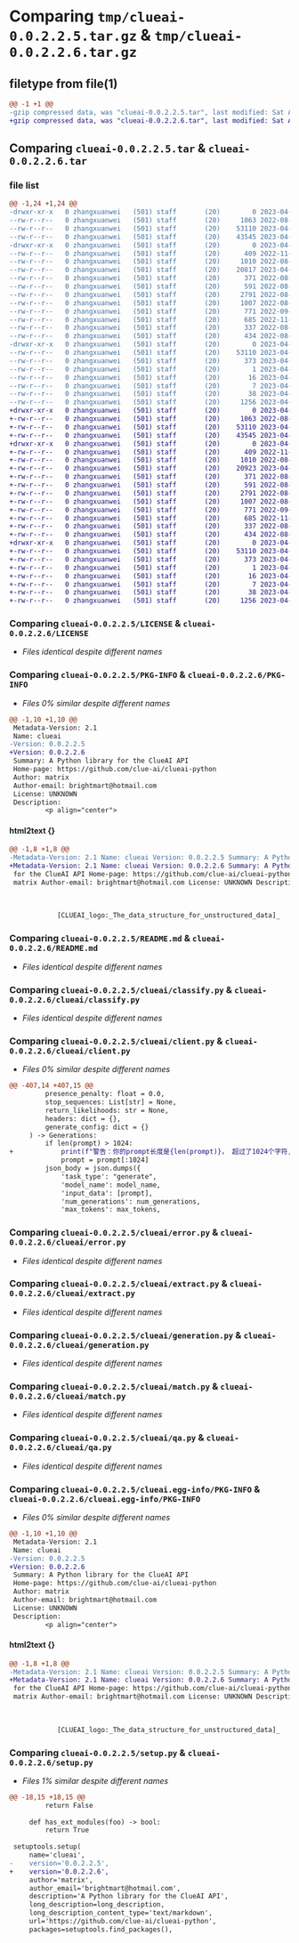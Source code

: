 # Comparing `tmp/clueai-0.0.2.2.5.tar.gz` & `tmp/clueai-0.0.2.2.6.tar.gz`

## filetype from file(1)

```diff
@@ -1 +1 @@
-gzip compressed data, was "clueai-0.0.2.2.5.tar", last modified: Sat Apr 29 06:34:49 2023, max compression
+gzip compressed data, was "clueai-0.0.2.2.6.tar", last modified: Sat Apr 29 06:37:23 2023, max compression
```

## Comparing `clueai-0.0.2.2.5.tar` & `clueai-0.0.2.2.6.tar`

### file list

```diff
@@ -1,24 +1,24 @@
-drwxr-xr-x   0 zhangxuanwei   (501) staff       (20)        0 2023-04-29 06:34:49.933634 clueai-0.0.2.2.5/
--rw-r--r--   0 zhangxuanwei   (501) staff       (20)     1063 2022-08-18 02:23:35.000000 clueai-0.0.2.2.5/LICENSE
--rw-r--r--   0 zhangxuanwei   (501) staff       (20)    53110 2023-04-29 06:34:49.931882 clueai-0.0.2.2.5/PKG-INFO
--rw-r--r--   0 zhangxuanwei   (501) staff       (20)    43545 2023-04-29 06:33:53.000000 clueai-0.0.2.2.5/README.md
-drwxr-xr-x   0 zhangxuanwei   (501) staff       (20)        0 2023-04-29 06:34:49.875434 clueai-0.0.2.2.5/clueai/
--rw-r--r--   0 zhangxuanwei   (501) staff       (20)      409 2022-11-24 03:00:20.000000 clueai-0.0.2.2.5/clueai/__init__.py
--rw-r--r--   0 zhangxuanwei   (501) staff       (20)     1010 2022-08-18 02:13:51.000000 clueai-0.0.2.2.5/clueai/classify.py
--rw-r--r--   0 zhangxuanwei   (501) staff       (20)    20817 2023-04-29 06:34:10.000000 clueai-0.0.2.2.5/clueai/client.py
--rw-r--r--   0 zhangxuanwei   (501) staff       (20)      371 2022-08-18 02:13:51.000000 clueai-0.0.2.2.5/clueai/embeddings.py
--rw-r--r--   0 zhangxuanwei   (501) staff       (20)      591 2022-08-19 06:26:56.000000 clueai-0.0.2.2.5/clueai/error.py
--rw-r--r--   0 zhangxuanwei   (501) staff       (20)     2791 2022-08-18 02:13:51.000000 clueai-0.0.2.2.5/clueai/extract.py
--rw-r--r--   0 zhangxuanwei   (501) staff       (20)     1007 2022-08-18 02:13:51.000000 clueai-0.0.2.2.5/clueai/generation.py
--rw-r--r--   0 zhangxuanwei   (501) staff       (20)      771 2022-09-26 12:05:13.000000 clueai-0.0.2.2.5/clueai/match.py
--rw-r--r--   0 zhangxuanwei   (501) staff       (20)      685 2022-11-25 06:40:19.000000 clueai-0.0.2.2.5/clueai/qa.py
--rw-r--r--   0 zhangxuanwei   (501) staff       (20)      337 2022-08-18 02:13:51.000000 clueai-0.0.2.2.5/clueai/response.py
--rw-r--r--   0 zhangxuanwei   (501) staff       (20)      434 2022-08-18 02:13:51.000000 clueai-0.0.2.2.5/clueai/tokenize.py
-drwxr-xr-x   0 zhangxuanwei   (501) staff       (20)        0 2023-04-29 06:34:49.923195 clueai-0.0.2.2.5/clueai.egg-info/
--rw-r--r--   0 zhangxuanwei   (501) staff       (20)    53110 2023-04-29 06:34:49.000000 clueai-0.0.2.2.5/clueai.egg-info/PKG-INFO
--rw-r--r--   0 zhangxuanwei   (501) staff       (20)      373 2023-04-29 06:34:49.000000 clueai-0.0.2.2.5/clueai.egg-info/SOURCES.txt
--rw-r--r--   0 zhangxuanwei   (501) staff       (20)        1 2023-04-29 06:34:49.000000 clueai-0.0.2.2.5/clueai.egg-info/dependency_links.txt
--rw-r--r--   0 zhangxuanwei   (501) staff       (20)       16 2023-04-29 06:34:49.000000 clueai-0.0.2.2.5/clueai.egg-info/requires.txt
--rw-r--r--   0 zhangxuanwei   (501) staff       (20)        7 2023-04-29 06:34:49.000000 clueai-0.0.2.2.5/clueai.egg-info/top_level.txt
--rw-r--r--   0 zhangxuanwei   (501) staff       (20)       38 2023-04-29 06:34:49.933846 clueai-0.0.2.2.5/setup.cfg
--rw-r--r--   0 zhangxuanwei   (501) staff       (20)     1256 2023-04-29 06:34:34.000000 clueai-0.0.2.2.5/setup.py
+drwxr-xr-x   0 zhangxuanwei   (501) staff       (20)        0 2023-04-29 06:37:23.675325 clueai-0.0.2.2.6/
+-rw-r--r--   0 zhangxuanwei   (501) staff       (20)     1063 2022-08-18 02:23:35.000000 clueai-0.0.2.2.6/LICENSE
+-rw-r--r--   0 zhangxuanwei   (501) staff       (20)    53110 2023-04-29 06:37:23.674756 clueai-0.0.2.2.6/PKG-INFO
+-rw-r--r--   0 zhangxuanwei   (501) staff       (20)    43545 2023-04-29 06:33:53.000000 clueai-0.0.2.2.6/README.md
+drwxr-xr-x   0 zhangxuanwei   (501) staff       (20)        0 2023-04-29 06:37:23.650793 clueai-0.0.2.2.6/clueai/
+-rw-r--r--   0 zhangxuanwei   (501) staff       (20)      409 2022-11-24 03:00:20.000000 clueai-0.0.2.2.6/clueai/__init__.py
+-rw-r--r--   0 zhangxuanwei   (501) staff       (20)     1010 2022-08-18 02:13:51.000000 clueai-0.0.2.2.6/clueai/classify.py
+-rw-r--r--   0 zhangxuanwei   (501) staff       (20)    20923 2023-04-29 06:36:18.000000 clueai-0.0.2.2.6/clueai/client.py
+-rw-r--r--   0 zhangxuanwei   (501) staff       (20)      371 2022-08-18 02:13:51.000000 clueai-0.0.2.2.6/clueai/embeddings.py
+-rw-r--r--   0 zhangxuanwei   (501) staff       (20)      591 2022-08-19 06:26:56.000000 clueai-0.0.2.2.6/clueai/error.py
+-rw-r--r--   0 zhangxuanwei   (501) staff       (20)     2791 2022-08-18 02:13:51.000000 clueai-0.0.2.2.6/clueai/extract.py
+-rw-r--r--   0 zhangxuanwei   (501) staff       (20)     1007 2022-08-18 02:13:51.000000 clueai-0.0.2.2.6/clueai/generation.py
+-rw-r--r--   0 zhangxuanwei   (501) staff       (20)      771 2022-09-26 12:05:13.000000 clueai-0.0.2.2.6/clueai/match.py
+-rw-r--r--   0 zhangxuanwei   (501) staff       (20)      685 2022-11-25 06:40:19.000000 clueai-0.0.2.2.6/clueai/qa.py
+-rw-r--r--   0 zhangxuanwei   (501) staff       (20)      337 2022-08-18 02:13:51.000000 clueai-0.0.2.2.6/clueai/response.py
+-rw-r--r--   0 zhangxuanwei   (501) staff       (20)      434 2022-08-18 02:13:51.000000 clueai-0.0.2.2.6/clueai/tokenize.py
+drwxr-xr-x   0 zhangxuanwei   (501) staff       (20)        0 2023-04-29 06:37:23.671985 clueai-0.0.2.2.6/clueai.egg-info/
+-rw-r--r--   0 zhangxuanwei   (501) staff       (20)    53110 2023-04-29 06:37:23.000000 clueai-0.0.2.2.6/clueai.egg-info/PKG-INFO
+-rw-r--r--   0 zhangxuanwei   (501) staff       (20)      373 2023-04-29 06:37:23.000000 clueai-0.0.2.2.6/clueai.egg-info/SOURCES.txt
+-rw-r--r--   0 zhangxuanwei   (501) staff       (20)        1 2023-04-29 06:37:23.000000 clueai-0.0.2.2.6/clueai.egg-info/dependency_links.txt
+-rw-r--r--   0 zhangxuanwei   (501) staff       (20)       16 2023-04-29 06:37:23.000000 clueai-0.0.2.2.6/clueai.egg-info/requires.txt
+-rw-r--r--   0 zhangxuanwei   (501) staff       (20)        7 2023-04-29 06:37:23.000000 clueai-0.0.2.2.6/clueai.egg-info/top_level.txt
+-rw-r--r--   0 zhangxuanwei   (501) staff       (20)       38 2023-04-29 06:37:23.675598 clueai-0.0.2.2.6/setup.cfg
+-rw-r--r--   0 zhangxuanwei   (501) staff       (20)     1256 2023-04-29 06:37:21.000000 clueai-0.0.2.2.6/setup.py
```

### Comparing `clueai-0.0.2.2.5/LICENSE` & `clueai-0.0.2.2.6/LICENSE`

 * *Files identical despite different names*

### Comparing `clueai-0.0.2.2.5/PKG-INFO` & `clueai-0.0.2.2.6/PKG-INFO`

 * *Files 0% similar despite different names*

```diff
@@ -1,10 +1,10 @@
 Metadata-Version: 2.1
 Name: clueai
-Version: 0.0.2.2.5
+Version: 0.0.2.2.6
 Summary: A Python library for the ClueAI API
 Home-page: https://github.com/clue-ai/clueai-python
 Author: matrix
 Author-email: brightmart@hotmail.com
 License: UNKNOWN
 Description: 
         <p align="center">
```

#### html2text {}

```diff
@@ -1,8 +1,8 @@
-Metadata-Version: 2.1 Name: clueai Version: 0.0.2.2.5 Summary: A Python library
+Metadata-Version: 2.1 Name: clueai Version: 0.0.2.2.6 Summary: A Python library
 for the ClueAI API Home-page: https://github.com/clue-ai/clueai-python Author:
 matrix Author-email: brightmart@hotmail.com License: UNKNOWN Description:
 
 
 
            [CLUEAI_logo:_The_data_structure_for_unstructured_data]_
```

### Comparing `clueai-0.0.2.2.5/README.md` & `clueai-0.0.2.2.6/README.md`

 * *Files identical despite different names*

### Comparing `clueai-0.0.2.2.5/clueai/classify.py` & `clueai-0.0.2.2.6/clueai/classify.py`

 * *Files identical despite different names*

### Comparing `clueai-0.0.2.2.5/clueai/client.py` & `clueai-0.0.2.2.6/clueai/client.py`

 * *Files 0% similar despite different names*

```diff
@@ -407,14 +407,15 @@
         presence_penalty: float = 0.0,
         stop_sequences: List[str] = None,
         return_likelihoods: str = None,
         headers: dict = {},
         generate_config: dict = {}
     ) -> Generations:
         if len(prompt) > 1024:
+            print(f"警告：你的prompt长度是{len(prompt)}， 超过了1024个字符, 会被截断")
             prompt = prompt[:1024]
         json_body = json.dumps({
             'task_type': "generate",
             'model_name': model_name,
             'input_data': [prompt],
             'num_generations': num_generations,
             'max_tokens': max_tokens,
```

### Comparing `clueai-0.0.2.2.5/clueai/error.py` & `clueai-0.0.2.2.6/clueai/error.py`

 * *Files identical despite different names*

### Comparing `clueai-0.0.2.2.5/clueai/extract.py` & `clueai-0.0.2.2.6/clueai/extract.py`

 * *Files identical despite different names*

### Comparing `clueai-0.0.2.2.5/clueai/generation.py` & `clueai-0.0.2.2.6/clueai/generation.py`

 * *Files identical despite different names*

### Comparing `clueai-0.0.2.2.5/clueai/match.py` & `clueai-0.0.2.2.6/clueai/match.py`

 * *Files identical despite different names*

### Comparing `clueai-0.0.2.2.5/clueai/qa.py` & `clueai-0.0.2.2.6/clueai/qa.py`

 * *Files identical despite different names*

### Comparing `clueai-0.0.2.2.5/clueai.egg-info/PKG-INFO` & `clueai-0.0.2.2.6/clueai.egg-info/PKG-INFO`

 * *Files 0% similar despite different names*

```diff
@@ -1,10 +1,10 @@
 Metadata-Version: 2.1
 Name: clueai
-Version: 0.0.2.2.5
+Version: 0.0.2.2.6
 Summary: A Python library for the ClueAI API
 Home-page: https://github.com/clue-ai/clueai-python
 Author: matrix
 Author-email: brightmart@hotmail.com
 License: UNKNOWN
 Description: 
         <p align="center">
```

#### html2text {}

```diff
@@ -1,8 +1,8 @@
-Metadata-Version: 2.1 Name: clueai Version: 0.0.2.2.5 Summary: A Python library
+Metadata-Version: 2.1 Name: clueai Version: 0.0.2.2.6 Summary: A Python library
 for the ClueAI API Home-page: https://github.com/clue-ai/clueai-python Author:
 matrix Author-email: brightmart@hotmail.com License: UNKNOWN Description:
 
 
 
            [CLUEAI_logo:_The_data_structure_for_unstructured_data]_
```

### Comparing `clueai-0.0.2.2.5/setup.py` & `clueai-0.0.2.2.6/setup.py`

 * *Files 1% similar despite different names*

```diff
@@ -18,15 +18,15 @@
         return False
 
     def has_ext_modules(foo) -> bool:
         return True
 
 setuptools.setup(
     name='clueai',
-    version='0.0.2.2.5',
+    version='0.0.2.2.6',
     author='matrix',
     author_email='brightmart@hotmail.com',
     description='A Python library for the ClueAI API',
     long_description=long_description,
     long_description_content_type='text/markdown',
     url='https://github.com/clue-ai/clueai-python',
     packages=setuptools.find_packages(),
```

